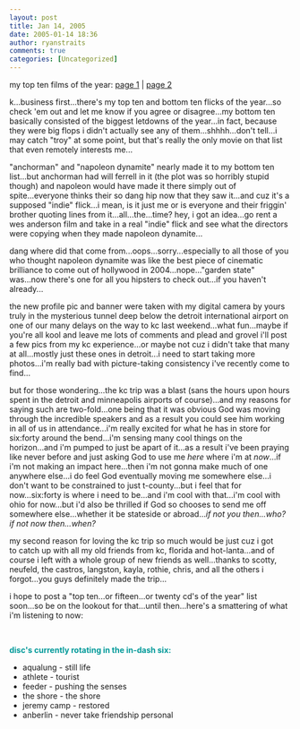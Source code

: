 ```yaml
---
layout: post
title: Jan 14, 2005
date: 2005-01-14 18:36
author: ryanstraits
comments: true
categories: [Uncategorized]
---
```

my top ten films of the year: <a href="http://www.the-review.com/archive/01062005/PDF/C01.pdf" target="_new">page 1</a> | <a href="http://www.the-review.com/archive/01062005/PDF/C02.pdf" target="_new">page 2</a>

k...business first...there's my top ten and bottom ten flicks of the year...so check 'em out and let me know if you agree or disagree...my bottom ten basically consisted of the biggest letdowns of the year...in fact, because they were big flops i didn't actually see any of them...shhhh...don't tell...i may catch "troy" at some point, but that's really the only movie on that list that even remotely interests me...

"anchorman" and "napoleon dynamite" nearly made it to my bottom ten list...but anchorman had will ferrell in it (the plot was so horribly stupid though) and napoleon would have made it there simply out of spite...everyone thinks their so dang hip now that they saw it...and cuz it's a supposed "indie" flick...i mean, is it just me or is everyone and their friggin' brother quoting lines from it...all...the...time? hey, i got an idea...go rent a wes anderson film and take in a real "indie" flick and see what the directors were copying when they made napoleon dynamite...

dang where did that come from...oops...sorry...especially to all those of you who thought napoleon dynamite was like the best piece of cinematic brilliance to come out of hollywood in 2004...nope..."garden state" was...now there's one for all you hipsters to check out...if you haven't already...

the new profile pic and banner were taken with my digital camera by yours truly in the mysterious tunnel deep below the detroit international airport on one of our many delays on the way to kc last weekend...what fun...maybe if you're all kool and leave me lots of comments and plead and grovel i'll post a few pics from my kc experience...or maybe not cuz i didn't take that many at all...mostly just these ones in detroit...i need to start taking more photos...i'm really bad with picture-taking consistency i've recently come to find...

but for those wondering...the kc trip was a blast (sans the hours upon hours spent in the detroit and minneapolis airports of course)...and my reasons for saying such are two-fold...one being that it was obvious God was moving through the incredible speakers and as a result you could see him working in all of us in attendance...i'm really excited for what he has in store for six:forty around the bend...i'm sensing many cool things on the horizon...and i'm pumped to just be apart of it...as a result i've been praying like never before and just asking God to use me <em>here</em> where i'm at <em>now</em>...if i'm not making an impact here...then i'm not gonna make much of one anywhere else...i do feel God eventually moving me somewhere else...i don't want to be constrained to just t-county...but i feel that for now...six:forty is where i need to be...and i'm cool with that...i'm cool with ohio for now...but i'd also be thrilled if God so chooses to send me off somewhere else...whether it be stateside or abroad...<em>if not you then...who? if not now then...when?</em>

my second reason for loving the kc trip so much would be just cuz i got to catch up with all my old friends from kc, florida and hot-lanta...and of course i left with a whole group of new friends as well...thanks to scotty, neufeld, the castros, langston, kayla, rothie, chris, and all the others i forgot...you guys definitely made the trip...

i hope to post a "top ten...or fifteen...or twenty cd's of the year" list soon...so be on the lookout for that...until then...here's a smattering of what i'm listening to now:

&nbsp;

<strong><span style="color:#009999;">disc's currently rotating in the in-dash six:</span></strong>
<ul>
	<li>aqualung - still life</li>
	<li>athlete - tourist</li>
	<li>feeder - pushing the senses</li>
	<li>the shore - the shore</li>
	<li>jeremy camp - restored</li>
	<li>anberlin - never take friendship personal</li>
</ul>
